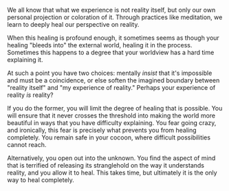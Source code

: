 
We all know that what we experience is not reality itself, but only our own 
personal projection or coloration of it. Through practices like meditation,
we learn to deeply heal our perspective on reality.

When this healing is profound enough, it sometimes seems as though your healing
"bleeds into" the external world, healing it in the process. Sometimes this
happens to a degree that your worldview has a hard time explaining it.

At such a point you have two choices: mentally *insist* that it's impossible
and must be a coincidence, or else soften the imagined boundary between
"reality itself" and "my experience of reality." Perhaps your experience of
reality *is* reality?

If you do the former, you will limit the degree of healing that is possible.
You will ensure that it never crosses the threshold into making the world more
beautiful in ways that you have difficulty explaining. You fear going crazy, 
and ironically, this fear is precisely what prevents you from healing 
completely. You remain safe in your cocoon, where difficult possibilities
cannot reach.

Alternatively, you open out into the unknown. You find the aspect of mind that
is terrified of releasing its stranglehold on the way it understands reality,
and you allow it to heal. This takes time, but ultimately it is the only way
to heal completely.
